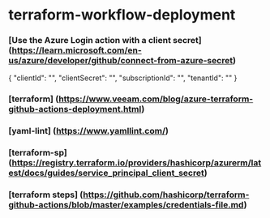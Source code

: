 # terraform-workflow-deployment

### [Use the Azure Login action with a client secret] (https://learn.microsoft.com/en-us/azure/developer/github/connect-from-azure-secret)

{
      "clientId": "<Client ID>",
      "clientSecret": "<Client Secret>",
      "subscriptionId": "<Subscription ID>",
      "tenantId": "<Tenant ID>"
  }

### [terraform] (https://www.veeam.com/blog/azure-terraform-github-actions-deployment.html)
### [yaml-lint] (https://www.yamllint.com/)
### [terraform-sp] (https://registry.terraform.io/providers/hashicorp/azurerm/latest/docs/guides/service_principal_client_secret)
### [terraform steps] (https://github.com/hashicorp/terraform-github-actions/blob/master/examples/credentials-file.md)
